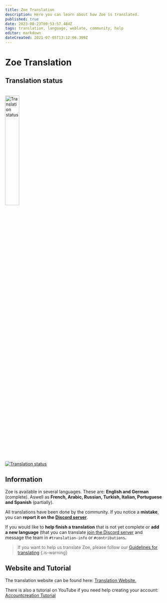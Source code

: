 ```yaml
---
title: Zoe Translation
description: Here you can learn about how Zoe is translated.
published: true
date: 2023-08-23T09:53:57.484Z
tags: translation, language, weblate, community, help
editor: markdown
dateCreated: 2021-07-05T13:12:06.399Z
---
```


# Zoe Translation
## Translation status

<br>

<a href="https://translate.zoe-discord-bot.ch/engage/zoe-discord-bot/">
<img src="https://translate.zoe-discord-bot.ch/widgets/zoe-discord-bot/-/zoe-discord-bot/287x66-black.png" alt="Translation status" width="30%" />
</a>

<br>

<a href="https://translate.zoe-discord-bot.ch/engage/zoe-discord-bot/">
<img src="https://translate.zoe-discord-bot.ch/widgets/zoe-discord-bot/-/zoe-discord-bot/multi-auto.svg" alt="Translation status" />
</a>

<br>

## Information
Zoe is available in several languages. These are: **English and German** (complete). Aswell as **French, Arabic, Russian, Turkish, Italian, Portuguese and Spanish** (partially).

All translations have been done by the community. If you notice a **mistake**, you can **report it on the** [**Discord server**](https://discord.gg/k3SamTndZZ).

If you would like to **help finish a translation** that is not yet complete or **add a new language** (that you can translate [join the Discord server](https://discord.gg/k3SamTndZZ) and message the team in `#translation-info` or `#contributions`.
<p>

> If you want to help us translate Zoe, please follow our [Guidelines for translating](/en/translation/guidelines)
>{.is-warning}
<p>

## Website and Tutorial

The translation website can be found here: [Translation Website.](https://translate.zoe-discord-bot.ch/engage/zoe-discord-bot/)

There is also a tutorial on YouTube if you need help creating your account: [Accountcreation Tutorial](https://youtu.be/t3AgkHMJLok)

  